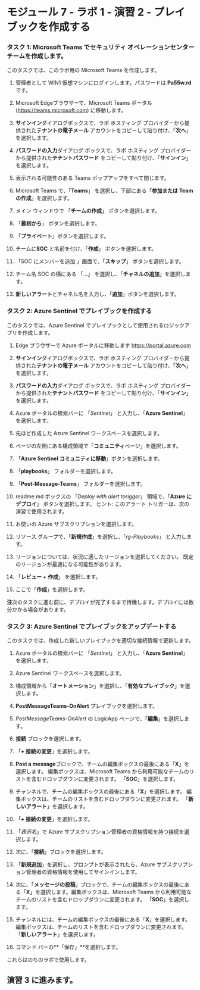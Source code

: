 # モジュール 7 - ラボ 1 - 演習 2 - プレイブックを作成する

### タスク 1: Microsoft Teams でセキュリティ オペレーションセンター チームを作成します。

このタスクでは、このラボ用の Microsoft Teams を作成します。

1. 管理者として WIN1 仮想マシンにログインします。パスワードは **Pa55w.rd** です。  

2. Microsoft Edgeブラウザーで、Microsoft Teams ポータル (https://teams.microsoft.com) に移動します。

3. **サインイン**ダイアログボックスで、ラボ ホスティング プロバイダーから提供された**テナントの電子メール** アカウントをコピーして貼り付け、「**次へ**」を選択します。

4. **パスワードの入力**ダイアログ ボックスで、ラボ ホスティング プロバイダーから提供された**テナントパスワード** をコピーして貼り付け、「**サインイン**」を選択します。

5. 表示される可能性のある Teams ポップアップをすべて閉じます。

6. Microsoft Teams で、「**Teams**」 を選択し、下部にある「**参加または Team の作成**」を選択します。

7. メイン ウィンドウで 「**チームの作成**」 ボタンを選択します。

8. 「**最初から**」 ボタンを選択します。

9. 「**プライベート**」ボタンを選択します。

10. チームに**SOC** と名前を付け、「**作成**」 ボタンを選択します。

11. 「SOC にメンバーを追加 」画面で、「**スキップ**」 ボタンを選択します。 

12. チーム名 SOC の横にある 「...」 を選択し、「**チャネルの追加**」を選択します。

13. **新しいアラート**とチャネル名を入力し、「**追加**」ボタンを選択します。

### タスク 2: Azure Sentinel でプレイブックを作成する

このタスクでは、Azure Sentinel でプレイブックとして使用されるロジックアプリを作成します。

1. Edge ブラウザーで Azure ポータルに移動します https://portal.azure.com

2. **サインイン**ダイアログボックスで、ラボ ホスティング プロバイダーから提供された**テナントの電子メール** アカウントをコピーして貼り付け、「**次へ**」を選択します。

3. **パスワードの入力**ダイアログ ボックスで、ラボ ホスティング プロバイダーから提供された**テナントパスワード** をコピーして貼り付け、「**サインイン**」を選択します。

4. Azure ポータルの検索バーに 「*Sentinel*」 と入力し、「**Azure Sentinel**」 を選択します。

5. 先ほど作成した Azure Sentinel ワークスペースを選択します。

6. ページの左側にある構成領域で「**コミュニティ**ページ」を選択します。

7. 「**Azure Sentinel コミュニティに移動**」ボタンを選択します。

8. 「**playbooks**」 フォルダーを選択します。

9. 「**Post-Message-Teams**」 フォルダーを選択します。

10. readme.md ボックスの 「*Deploy with alert torigger*」 領域で、「**Azure にデプロイ**」 ボタンを選択します。  ヒント: このアラート トリガーは、次の演習で使用されます。

11. お使いの Azure サブスクリプションを選択します。

12. リソース グループで、「**新規作成**」を選択し、「*rg-Playbooks*」 と入力します。

13. リージョンについては、状況に適したリージョンを選択してください。  既定のリージョンが最適になる可能性があります。

14.  「**レビュー + 作成**」 を選択します。

15. ここで「**作成**」を選択します。

**注**次のタスクに進む前に、デプロイが完了するまで待機します。デプロイには数分かかる場合があります。

### タスク 3: Azure Sentinel でプレイブックをアップデートする

このタスクでは、作成した新しいプレイブックを適切な接続情報で更新します。

1. Azure ポータルの検索バーに 「*Sentinel*」 と入力し、「**Azure Sentinel**」 を選択します。

2. Azure Sentinel ワークスペースを選択します。

3. 構成領域から「**オートメーション**」を選択し、「**有効なプレイブック**」を選択します。

4. **PostMessageTeams-OnAlert** プレイブックを選択します。

5. *PostMessageTeams-OnAlert* の LogicApp ページで、「**編集**」を選択します。

6. **接続** ブロックを選択します。  

7. 「**+ 接続の変更**」を選択します。

8. **Post a message**ブロックで、チームの編集ボックスの最後にある「**X**」を選択します。  編集ボックスは、Microsoft Teams から利用可能なチームのリストを含むドロップダウンに変更されます。  「**SOC**」を選択します。

9. チャンネルで、チームの編集ボックスの最後にある「**X**」を選択します。  編集ボックスは、チームのリストを含むドロップダウンに変更されます。  「**新しいアラート**」を選択します。

10. 「**+ 接続の変更**」を選択します。

11. 「*表示名*」で Azure サブスクリプション管理者の資格情報を持つ接続を選択します。

12. 次に、「**接続**」ブロックを選択します。

13. 「**新規追加**」を選択し、プロンプトが表示されたら、Azure サブスクリプション管理者の資格情報を使用してサインインします。

14. 次に、「**メッセージの投稿**」ブロックで、チームの編集ボックスの最後にある「**X**」を選択します。編集ボックスは、Microsoft Teams から利用可能なチームのリストを含むドロップダウンに変更されます。  「**SOC**」を選択します。

15. チャンネルには、チームの編集ボックスの最後にある「**X**」を選択します。  編集ボックスは、チームのリストを含むドロップダウンに変更されます。「**新しいアラート**」を選択します。

16. コマンド バーの**「保存」**を選択します。

これらはのちのラボで使用します。

## 演習 3 に進みます。
